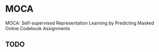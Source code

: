 # MOCA
MOCA: Self-supervised Representation Learning by Predicting Masked Online Codebook Assignments

## TODO
